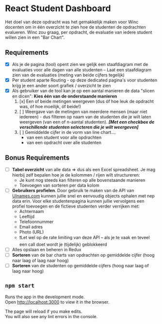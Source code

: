 # React Student Dashboard
Het doel van deze opdracht was het gemakkelijk maken voor Winc docenten om in één overzicht te zien hoe de studenten de opdrachten evalueren. Winc zou graag, per opdracht, de evaluatie van iedere student willen zien in een "Bar Chart".

## Requirements
- [x] Als je de pagina (tool) opent zien we gelijk een staafdiagram met de evaluaties voor alle dagen van alle studenten – Laat een staafdiagram zien van de evaluaties (meting van beide cijfers tegelijk)
- [x] Per student aparte Routing - op deze dedicated pagina's voor studenten krijg je een ander soort grafiek / overzicht te zien
- [x] Als gebruiker van de tool kan je op een aantal manieren de data "slicen en dicen":
    **Kies één van de onderstaande manieren**
    1. [x] Een of beide metingen weergeven (dus óf hoe leuk de opdracht was, óf hoe moeilijk, óf beide!)
    2. [ ] Weergave van de metingen van meerdere mensen (maar niet iedereen) - dus filteren op naam van de studenten die je wilt laten weergeven (van een of n-aantal studenten). 
    ***[Met een checkbox de verschillende studenten selecteren die je wilt weergeven]***
    3. [ ] Gemiddelde cijfer in de vorm van line chart.... 
        - van een student voor alle opdrachten
        - van een opdracht over alle studenten

## Bonus Requirements
- [ ] **Tabel overzicht** van alle data ⇒ dus als een Excel spreadsheet. Je mag hierbij zelf bepalen hoe je de kolommen / rijen wilt structureren:
    - Je kunt nog steeds kan filteren op alle bovenstaande manieren
    - Toevoegen van sorteren per data kolom
- [ ] **Gebruikers profielen**. Door gebruik te maken van de API van [UInames.com](https://uinames.com/api/) kunnen jullie snel en eenvoudig objects ophalen met nep data erin. Voor elke studentenpagina kunnen jullie vervolgens een profiel toevoegen en de fictieve studenten verder verrijken met:
    - Achternaam
    - Leeftijd
    - Telefoonnummer
    - Email adres
    - Photo (URL)
    - ❗Let wel op de rate limiting van deze API – als je te vaak en teveel een call doet wordt je (tijdelijk) geblokkeerd
- [ ] Alles opslaan en beheren in Redux
- [ ] **Sorteren** van de bar charts van opdrachten op gemiddelde cijfer (hoog naar laag of laag naar hoog)
- [ ] **Sorteren** van de studenten op gemiddelde cijfers (hoog naar laag of laag naar hoog)

## `npm start`

Runs the app in the development mode.<br />
Open [http://localhost:3000](http://localhost:3000) to view it in the browser.

The page will reload if you make edits.<br />
You will also see any lint errors in the console.